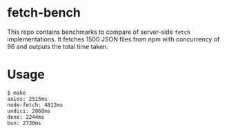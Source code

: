 # fetch-bench

This repo contains benchmarks to compare of server-side `fetch` implementations. It fetches 1500 JSON files from npm with concurrency of 96 and outputs the total time taken.

# Usage

```
$ make
axios: 2515ms
node-fetch: 4812ms
undici: 2868ms
deno: 2244ms
bun: 2730ms
```
